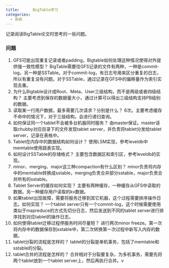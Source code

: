 ```yaml
---
title:      BigTable学习
categories:
  - 系统
---
```


记录阅读BigTable论文时思考的一些问题。

### 问题

1. GFS可能出现重复记录或者padding，Bigtable如何处理这种情况使得对外提供强一致性模型？
BigTable需要往GFS记录的文件有两种，一种是commit-log，另一种是SSTable。对于commit-log，有日志号用来区分重复的日志，所以有重复没有问题。对于SSTable，通过记录在GFS中的偏移量作为索引实现去重。
2. 为什么Bigtable设计成Root、Meta、User三级结构，而不是两级或者四级结构？
主要考虑到保存的数据量大小，通过计算可以得出三级结构支持PB级别的数据。
3. 读取某一行用户数据，最多需要几次请求？分别是什么？
6次。主要考虑缓存不命中的情况下，对于三级结构，会进行递归查询。
4. 如何保证同一个tablet不会被多台机器同时服务？
由master保证。master读取chubby对应目录下的文件发现tablet server，并负责将tablet分发给tablet server，记录在表格中。
5. Tablet在内存中的数据结构如何设计？
使用LSM实现，参考leveldb中memtable使用跳表实现。
6. 如何设计SSTable的存储格式？
主要包含数据区和索引区，参考leveldb的实现。
7. minor、merging、major这三种compaction有什么区别？
minor负责将内存中的memtable转换成sstable，merging负责合并部分sstable，major负责合并所有的sstable。
8. Tablet Server的缓存如何实现？
主要有两种缓存，一种缓存从GFS中读取的数据。另一种缓存用户读取的kv数据。
9. 如果tablet出现故障，需要将服务迁移到其它机器，这个过程需要排序操作日志。如何实现？
一个tablet server只有一个commit-log，这个时候需要使用类似于mapreduce的方式先切分日志，然后发送到不同的tablet server进行排序找到对应tablet的操作日志。
10. 如何使得tablet迁移过程停服务时间尽量短？
进行两次minor freeze。第一次将内存中的数据保存到sstable中，第二次转换第一次过程中新写入内存的数据。
11. tablet分裂的流程是怎样的？
tablet的分裂是单机事务，包括了memtable和sstable的分裂。
12. tablet合并的流程是怎样的？
合并相对于分裂要复杂，为多机事务，需要先将两个tablet放到一个tablet server上，然后再执行合并。v
